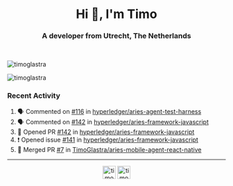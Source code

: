 <h1 align="center">Hi 👋, I'm Timo</h1>
<h3 align="center">A developer from Utrecht, The Netherlands</h3>
<br/>
<!-- https://github.com/rahuldkjain/github-profile-readme-generator --!>

<p align="left"><img src="https://github-readme-stats.vercel.app/api?username=timoglastra&show_icons=true&count_private=true&" alt="timoglastra" /></p>

<!--
Github language stats
<p align="left"><img src="https://github-readme-stats.vercel.app/api/top-langs/?username=timoglastra&layout=compact" alt="timoglastra" /><p>
-->

<!-- Codestats language stats -->
<p align="left"><img src="https://codestats-readme.vercel.app/api/top-langs/?username=timoglastra&layout=compact&language_count=12" alt="timoglastra" /><p>  
  
<h3>Recent Activity</h3>

<!--START_SECTION:activity-->
1. 🗣 Commented on [#116](https://github.com/hyperledger/aries-agent-test-harness/issues/116) in [hyperledger/aries-agent-test-harness](https://github.com/hyperledger/aries-agent-test-harness)
2. 🗣 Commented on [#142](https://github.com/hyperledger/aries-framework-javascript/issues/142) in [hyperledger/aries-framework-javascript](https://github.com/hyperledger/aries-framework-javascript)
3. 💪 Opened PR [#142](https://github.com/hyperledger/aries-framework-javascript/pull/142) in [hyperledger/aries-framework-javascript](https://github.com/hyperledger/aries-framework-javascript)
4. ❗️ Opened issue [#141](https://github.com/hyperledger/aries-framework-javascript/issues/141) in [hyperledger/aries-framework-javascript](https://github.com/hyperledger/aries-framework-javascript)
5. 🎉 Merged PR [#7](https://github.com/TimoGlastra/aries-mobile-agent-react-native/pull/7) in [TimoGlastra/aries-mobile-agent-react-native](https://github.com/TimoGlastra/aries-mobile-agent-react-native)
<!--END_SECTION:activity-->

---

<p align="center">
<a href="https://twitter.com/timoglastra" target="blank"><img align="center" src="https://cdn.jsdelivr.net/npm/simple-icons@3.0.1/icons/twitter.svg" alt="timoglastra" height="30" width="30" /></a>
<a href="https://linkedin.com/in/timoglastra" target="blank"><img align="center" src="https://cdn.jsdelivr.net/npm/simple-icons@3.0.1/icons/linkedin.svg" alt="timoglastra" height="30" width="30" /></a>
</p>



